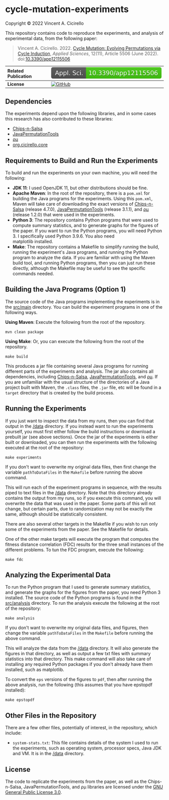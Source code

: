 # cycle-mutation-experiments

Copyright &copy; 2022 Vincent A. Cicirello

This repository contains code to reproduce the experiments, and analysis of 
experimental data, from the following paper:

> Vincent A. Cicirello. 2022. [Cycle Mutation: Evolving Permutations via Cycle Induction](https://www.cicirello.org/publications/applsci-12-05506.pdf), *Applied Sciences*, 12(11), Article 5506 (June 2022). doi:[10.3390/app12115506](https://doi.org/10.3390/app12115506)

| __Related Publication__ | [![DOI](doi.svg)](https://doi.org/10.3390/app12115506) |
| :--- | :--- |
| __License__ | [![GitHub](https://img.shields.io/github/license/cicirello/cycle-mutation-experiments)](LICENSE) |

## Dependencies

The experiments depend upon the following libraries, and in some cases this research has 
also contributed to these libraries:
* [Chips-n-Salsa](https://chips-n-salsa.cicirello.org/)
* [JavaPermutationTools](https://jpt.cicirello.org)
* [&rho;&mu;](https://rho-mu.cicirello.org)
* [org.cicirello.core](https://core.cicirello.org)

## Requirements to Build and Run the Experiments

To build and run the experiments on your own machine, you will need the following:
* __JDK 11__: I used OpenJDK 11, but other distributions should be fine. 
* __Apache Maven__: In the root of the repository, there is a `pom.xml` 
  for building the Java programs for the experiments. Using this `pom.xml`, 
  Maven will take care of downloading the exact versions of 
  [Chips-n-Salsa](https://chips-n-salsa.cicirello.org/) (release 4.7.0), 
  [JavaPermutationTools](https://jpt.cicirello.org) (release 3.1.1), and
  [&rho;&mu;](https://rho-mu.cicirello.org) (release 1.2.0)  that were 
  used in the experiments. 
* __Python 3__: The repository contains Python programs that were used to 
  compute summary statistics, and to generate
  graphs for the figures of the paper. If you want to run the Python programs, 
  you will need Python 3. I specifically used Python 3.9.6. You also need  
  matplotlib installed.
* __Make__: The repository contains a Makefile to simplify running the build, 
  running the experiment's Java programs, and running the Python program to 
  analyze the data. If you are familiar with using the Maven build tool, 
  and running Python programs, then you can just run these directly, although 
  the Makefile may be useful to see the specific commands needed.

## Building the Java Programs (Option 1)

The source code of the Java programs implementing the experiments
is in the [src/main](src/main) directory.  You can build the experiment 
programs in one of the following ways.

__Using Maven__: Execute the following from the root of the
repository.

```shell
mvn clean package
```

__Using Make__: Or, you can execute the following from the root
of the repository.

```shell
make build
```

This produces a jar file containing several Java programs for running 
different parts of the experiments and analysis. The jar also contains all
dependencies, including [Chips-n-Salsa](https://chips-n-salsa.cicirello.org/), 
[JavaPermutationTools](https://jpt.cicirello.org), and 
[&rho;&mu;](https://rho-mu.cicirello.org).
If you are unfamiliar with the usual structure of the directories of 
a Java project built with Maven, the `.class` files, the `.jar` file, 
etc will be found in a `target` directory that is created by the 
build process.

## Running the Experiments

If you just want to inspect the data from my runs, then you can find that output
in the [/data](data) directory. If you instead want to run the experiments yourself,
you must first either follow the build instructions or download a prebuilt jar (see above
sections). Once the jar of the experiments is either built or downloaded, you can then run 
the experiments with the following executed at the root of the repository:

```shell
make experiments
```

If you don't want to overwrite my original data files, then first change the variable
`pathToDataFiles` in the `Makefile` before running the above command.

This will run each of the experiment programs in sequence, 
with the results piped to text files in the [/data](data) directory. Note that
this directory already contains the output from my runs, so if you execute this command,
you will overwrite the data that was used in the paper. Some parts of this will not
change, but certain parts, due to randomization may not be exactly the same, although should
be statistically consistent. 

There are also several other targets in the Makefile if you wish to 
run only some of the experiments from the paper. See the Makefile for
details.

One of the other make targets will execute the program that computes the
fitness distance correlation (FDC) results for the three small instances of the
different problems. To tun the FDC program, execute the following:

```shell
make fdc
```

## Analyzing the Experimental Data

To run the Python program that I used to generate summary statistics,  
and generate the graphs for the figures from the paper,
you need Python 3 installed. The source code of the Python programs is 
found in the [src/analysis](src/analysis) directory.  To run the analysis
execute the following at the root of the repository:

```shell
make analysis
```

If you don't want to overwrite my original data files, and figures, then change the variable
`pathToDataFiles` in the `Makefile` before running the above command.

This will analyze the data from the [/data](data) directory. It will also 
generate the figures in that directory, as well as output a few txt files with
summary statistics into that directory. This make command will also take
care of installing any required Python packages if you don't already have them
installed, such as matplotlib.

To convert the `eps` versions of the figures to `pdf`, then after running the above
analysis, run the following (this assumes that you have epstopdf installed):

```shell
make epstopdf
```

## Other Files in the Repository

There are a few other files, potentially of interest, in the repository,
which include:
* `system-stats.txt`: This file contains details of the system I 
  used to run the experiments, such as operating system, processor 
  specs, Java JDK and VM. It is in the [/data](data) directory.

## License

The code to replicate the experiments from the paper, as well as the
Chips-n-Salsa, JavaPermutationTools, and &rho;&mu; libraries are licensed 
under the [GNU General Public License 3.0](https://www.gnu.org/licenses/gpl-3.0.en.html).
